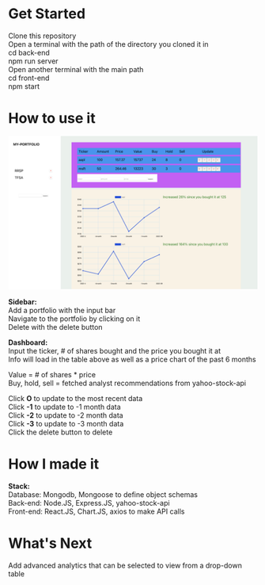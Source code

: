 # Get Started
Clone this repository <br/>
Open a terminal with the path of the directory you cloned it in <br/>
cd back-end <br/>
npm run server <br/>
Open another terminal with the main path<br/>
cd front-end <br/>
npm start <br/>

# How to use it

![image](https://github.com/albertnguyentran/my-portfolio/blob/main/myportfolio.png)

**Sidebar:** <br/>
Add a portfolio with the input bar <br/>
Navigate to the portfolio by clicking on it <br/>
Delete with the delete button <br/>


**Dashboard:** <br/>
Input the ticker, # of shares bought and the price you bought it at <br/>
Info will load in the table above as well as a price chart of the past 6 months <br/>

Value = # of shares * price <br/>
Buy, hold, sell = fetched analyst recommendations from yahoo-stock-api <br/>

Click **O** to update to the most recent data <br/>
Click **-1** to update to -1 month data <br/>
Click **-2** to update to -2 month data <br/>
Click **-3** to update to -3 month data <br/>
Click the delete button to delete <br/>

# How I made it

**Stack:** <br/>
Database: Mongodb, Mongoose to define object schemas <br/>
Back-end: Node.JS, Express.JS, yahoo-stock-api <br/>
Front-end: React.JS, Chart.JS, axios to make API calls <br/>

# What's Next

Add advanced analytics that can be selected to view from a drop-down table


